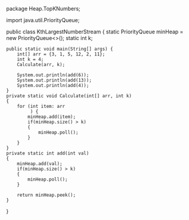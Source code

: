 package Heap.TopKNumbers;

import java.util.PriorityQueue;

public class KthLargestNumberStream {
    static PriorityQueue<Integer> minHeap = new PriorityQueue<>();
    static int k;

    public static void main(String[] args) {
        int[] arr = {3, 1, 5, 12, 2, 11};
        int k = 4;
        Calculate(arr, k);

        System.out.println(add(6));
        System.out.println(add(13));
        System.out.println(add(4));
    }
    private static void Calculate(int[] arr, int k)
    {
        for (int item: arr
             ) {
            minHeap.add(item);
            if(minHeap.size() > k)
            {
                minHeap.poll();
            }
        }
    }
    private static int add(int val)
    {
        minHeap.add(val);
        if(minHeap.size() > k)
        {
            minHeap.poll();
        }
        
        return minHeap.peek();
    }
}
